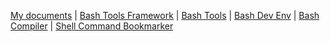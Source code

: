 <!-- _navbar.md -->

[My documents](https://fchastanet.github.io/my-documents/) |
[Bash Tools Framework](https://fchastanet.github.io/bash-tools-framework/) |
[Bash Tools](https://fchastanet.github.io/bash-tools/) |
[Bash Dev Env](https://fchastanet.github.io/bash-dev-env/) |
[Bash Compiler](https://fchastanet.github.io/bash-compiler/) |
[Shell Command Bookmarker](/)
